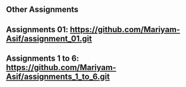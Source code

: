 ## Other Assignments

## Assignments 01: https://github.com/Mariyam-Asif/assignment_01.git
## Assignments 1 to 6: https://github.com/Mariyam-Asif/assignments_1_to_6.git
